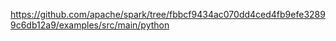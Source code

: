 https://github.com/apache/spark/tree/fbbcf9434ac070dd4ced4fb9efe32899c6db12a9/examples/src/main/python